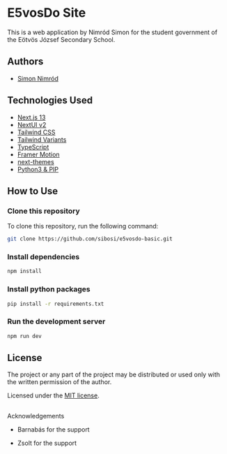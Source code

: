 # E5vosDo Site

This is a web application by Nimród Simon for the student government of the Eötvös József Secondary School.

## Authors

- [Simon Nimród](https://www.github.com/sibosi)

## Technologies Used

- [Next.js 13](https://nextjs.org/docs/getting-started)
- [NextUI v2](https://nextui.org/)
- [Tailwind CSS](https://tailwindcss.com/)
- [Tailwind Variants](https://tailwind-variants.org)
- [TypeScript](https://www.typescriptlang.org/)
- [Framer Motion](https://www.framer.com/motion/)
- [next-themes](https://github.com/pacocoursey/next-themes)
- [Python3 & PIP](https://www.python.org/downloads/)

## How to Use

### Clone this repository

To clone this repository, run the following command:

```bash
git clone https://github.com/sibosi/e5vosdo-basic.git
```

### Install dependencies

```bash
npm install
```

### Install python packages

```bash
pip install -r requirements.txt
```

### Run the development server

```bash
npm run dev
```

## License

The project or any part of the project may be distributed or used only with the written permission of the author.

Licensed under the [MIT license](https://github.com/nextui-org/next-app-template/blob/main/LICENSE).

##

Acknowledgements

- Barnabás for the support

- Zsolt for the support
